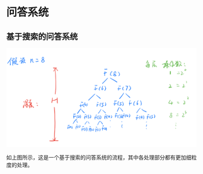 # 问答系统

## 基于搜索的问答系统

![&#x76F8;&#x4F3C;&#x5EA6;&#x641C;&#x7D22;&#x95EE;&#x7B54;&#x7CFB;&#x7EDF;](.gitbook/assets/image%20%281%29.png)

如上图所示，这是一个基于搜索的问答系统的流程，其中各处理部分都有更加细粒度的处理。

